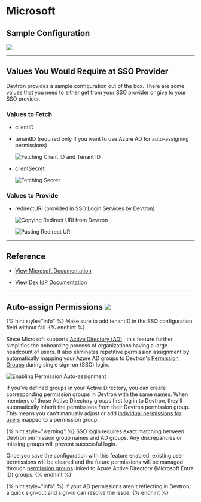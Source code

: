 # Microsoft

## Sample Configuration

![](https://devtron-public-asset.s3.us-east-2.amazonaws.com/images/global-configurations/sso-login-service/microsoft.jpg)

---

## Values You Would Require at SSO Provider

Devtron provides a sample configuration out of the box. There are some values that you need to either get from your SSO provider or give to your SSO provider.

### Values to Fetch

* clientID

* tenantID (required only if you want to use Azure AD for auto-assigning permissions)

    ![Fetching Client ID and Tenant ID](https://devtron-public-asset.s3.us-east-2.amazonaws.com/images/global-configurations/sso-login-service/secret/ms-id-secret1.jpg)

* clientSecret

    ![Fetching Secret](https://devtron-public-asset.s3.us-east-2.amazonaws.com/images/global-configurations/sso-login-service/secret/ms-id-secret2.jpg)

### Values to Provide

* redirectURI (provided in SSO Login Services by Devtron)

    ![Copying Redirect URI from Devtron](https://devtron-public-asset.s3.us-east-2.amazonaws.com/images/global-configurations/sso-login-service/redirect/microsoft-redurl.jpg)

    ![Pasting Redirect URI](https://devtron-public-asset.s3.us-east-2.amazonaws.com/images/global-configurations/sso-login-service/redirect/ms-redirect.jpg)

---

## Reference

* [View Microsoft Documentation](https://learn.microsoft.com/en-us/entra/identity-platform/quickstart-register-app)

* [View Dex IdP Documentation](https://dexidp.io/docs/connectors/microsoft/)

---

## Auto-assign Permissions [![](https://gist.githubusercontent.com/uxarya-d/6971eac1c6a4c09c73b366c9e7d769a7/raw/0eabd2a000b3ffac015854d9d1eaf5742011bf0e/tag-enterprise-feature.svg)](https://devtron.ai/pricing)

{% hint style="info" %}
Make sure to add tenantID in the SSO configuration field without fail.
{% endhint %}

Since Microsoft supports <a href="https://learn.microsoft.com/en-us/windows-server/identity/ad-ds/get-started/virtual-dc/active-directory-domain-services-overview" target="_blank">Active Directory (AD)</a>
, this feature further simplifies the onboarding process of organizations having a large headcount of users. It also eliminates repetitive permission assignment by automatically mapping your Azure AD groups to Devtron's [Permission Groups](../permission-groups.md) during single sign-on (SSO) login.

![Enabling Permission Auto-assignment](https://devtron-public-asset.s3.us-east-2.amazonaws.com/images/global-configurations/sso-login-service/secret/auto-grant.jpg)

If you've defined groups in your Active Directory, you can create corresponding permission groups in Devtron with the same names. When members of those Active Directory groups first log in to Devtron, they'll automatically inherit the permissions from their Devtron permission group. This means you can't manually adjust or add [individual permissions for users](../user-access.md) mapped to a permission group.

{% hint style="warning" %}
SSO login requires exact matching between Devtron permission group names and AD groups. Any discrepancies or missing groups will prevent successful login.

Once you save the configuration with this feature enabled, existing user permissions will be cleared and the future permissions will be managed through [permission groups](../permission-groups.md) linked to Azure Active Directory (Microsoft Entra ID) groups.
{% endhint %}

{% hint style="info" %}
If your AD permissions aren't reflecting in Devtron, a quick sign-out and sign-in can resolve the issue.
{% endhint %}







